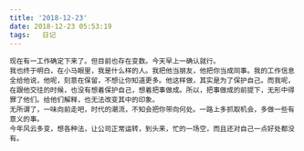 ```yaml
---
title: '2018-12-23'
date: 2018-12-23 05:53:19
tags:	日记
---
```


	现在有一工作确定下来了。但目前也存在变数。今天早上一确认就行。
	我也终于明白，在小马眼里，我是什么样的人。我把他当朋友，他把你当成同事。我的工作信息全给他说，他呢，刻意在保留，不想让你知道更多。他这样做，其实是为了保护自己。而我呢，在跟他交往的时候，也没有想着保护自己，想着把事做成。所以，把事做成的前提下，无形中得罪了他们。给他们解释，也无法改变其中的印象。
	无所谓了，一味向前走吧，时代的潮流，不知会把你带向何处。一路上多抓取机会，多做一些有意义的事。
	今年风云多变，想各种法，让公司正常运转，到头来，忙的一场空，而且还对自己一点好处都没有。
